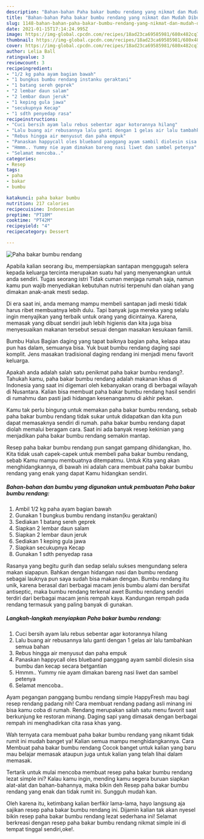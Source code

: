 ```yaml
---
description: "Bahan-bahan Paha bakar bumbu rendang yang nikmat dan Mudah Dibuat"
title: "Bahan-bahan Paha bakar bumbu rendang yang nikmat dan Mudah Dibuat"
slug: 1148-bahan-bahan-paha-bakar-bumbu-rendang-yang-nikmat-dan-mudah-dibuat
date: 2021-01-15T17:14:24.995Z
image: https://img-global.cpcdn.com/recipes/18ad23ca69585981/680x482cq70/paha-bakar-bumbu-rendang-foto-resep-utama.jpg
thumbnail: https://img-global.cpcdn.com/recipes/18ad23ca69585981/680x482cq70/paha-bakar-bumbu-rendang-foto-resep-utama.jpg
cover: https://img-global.cpcdn.com/recipes/18ad23ca69585981/680x482cq70/paha-bakar-bumbu-rendang-foto-resep-utama.jpg
author: Lelia Ball
ratingvalue: 3
reviewcount: 3
recipeingredient:
- "1/2 kg paha ayam bagian bawah"
- "1 bungkus bumbu rendang instanku geraktani"
- "1 batang sereh geprek"
- "2 lembar daun salam"
- "2 lembar daun jeruk"
- "1 keping gula jawa"
- "secukupnya Kecap"
- "1 sdth penyedap rasa"
recipeinstructions:
- "Cuci bersih ayam lalu rebus sebentar agar kotorannya hilang"
- "Lalu buang air rebusannya lalu ganti dengan 1 gelas air lalu tambahkan semua bahan"
- "Rebus hingga air menyusut dan paha empuk"
- "Panaskan happycall oles blueband panggang ayam sambil diolesin sisa bumbu dan kecap secara betgantian"
- "Hmmm.. Yummy nie ayam dimakan bareng nasi liwet dan sambel petenya"
- "Selamat mencoba.."
categories:
- Resep
tags:
- paha
- bakar
- bumbu

katakunci: paha bakar bumbu 
nutrition: 217 calories
recipecuisine: Indonesian
preptime: "PT18M"
cooktime: "PT42M"
recipeyield: "4"
recipecategory: Dessert

---
```



![Paha bakar bumbu rendang](https://img-global.cpcdn.com/recipes/18ad23ca69585981/680x482cq70/paha-bakar-bumbu-rendang-foto-resep-utama.jpg)

Apabila kalian seorang ibu, mempersiapkan santapan menggugah selera kepada keluarga tercinta merupakan suatu hal yang menyenangkan untuk anda sendiri. Tugas seorang istri Tidak cuman menjaga rumah saja, namun kamu pun wajib menyediakan kebutuhan nutrisi terpenuhi dan olahan yang dimakan anak-anak mesti sedap.

Di era  saat ini, anda memang mampu membeli santapan jadi meski tidak harus ribet membuatnya lebih dulu. Tapi banyak juga mereka yang selalu ingin menyajikan yang terbaik untuk orang yang dicintainya. Karena, memasak yang dibuat sendiri jauh lebih higienis dan kita juga bisa menyesuaikan makanan tersebut sesuai dengan masakan kesukaan famili. 

Bumbu Halus Bagian daging yang tapat baiknya bagian paha, kelapa atau pun has dalam, semuanya bisa. Yuk buat bumbu rendang daging sapi komplit. Jens masakan tradisional daging rendang ini menjadi menu favorit keluarga.

Apakah anda adalah salah satu penikmat paha bakar bumbu rendang?. Tahukah kamu, paha bakar bumbu rendang adalah makanan khas di Indonesia yang saat ini digemari oleh kebanyakan orang di berbagai wilayah di Nusantara. Kalian bisa membuat paha bakar bumbu rendang hasil sendiri di rumahmu dan pasti jadi hidangan kesenanganmu di akhir pekan.

Kamu tak perlu bingung untuk memakan paha bakar bumbu rendang, sebab paha bakar bumbu rendang tidak sukar untuk didapatkan dan kita pun dapat memasaknya sendiri di rumah. paha bakar bumbu rendang dapat diolah memalui beragam cara. Saat ini ada banyak resep kekinian yang menjadikan paha bakar bumbu rendang semakin mantap.

Resep paha bakar bumbu rendang pun sangat gampang dihidangkan, lho. Kita tidak usah capek-capek untuk membeli paha bakar bumbu rendang, sebab Kamu mampu membuatnya ditempatmu. Untuk Kita yang akan menghidangkannya, di bawah ini adalah cara membuat paha bakar bumbu rendang yang enak yang dapat Kamu hidangkan sendiri.

<!--inarticleads1-->

##### Bahan-bahan dan bumbu yang digunakan untuk pembuatan Paha bakar bumbu rendang:

1. Ambil 1/2 kg paha ayam bagian bawah
1. Gunakan 1 bungkus bumbu rendang instan(ku geraktani)
1. Sediakan 1 batang sereh geprek
1. Siapkan 2 lembar daun salam
1. Siapkan 2 lembar daun jeruk
1. Sediakan 1 keping gula jawa
1. Siapkan secukupnya Kecap
1. Gunakan 1 sdth penyedap rasa


Rasanya yang begitu gurih dan sedap selalu sukses mengundang selera makan siapapun. Bahkan dengan hidangan nasi dan bumbu rendang sebagai lauknya pun saya sudah bisa makan dengan. Bumbu rendang itu unik, karena berasal dari berbagai macam jenis bumbu alami dan bersifat antiseptic, maka bumbu rendang terkenal awet Bumbu rendang sendiri terdiri dari berbagai macam jenis rempah kaya. Kandungan rempah pada rendang termasuk yang paling banyak di gunakan. 

<!--inarticleads2-->

##### Langkah-langkah menyiapkan Paha bakar bumbu rendang:

1. Cuci bersih ayam lalu rebus sebentar agar kotorannya hilang
1. Lalu buang air rebusannya lalu ganti dengan 1 gelas air lalu tambahkan semua bahan
1. Rebus hingga air menyusut dan paha empuk
1. Panaskan happycall oles blueband panggang ayam sambil diolesin sisa bumbu dan kecap secara betgantian
1. Hmmm.. Yummy nie ayam dimakan bareng nasi liwet dan sambel petenya
1. Selamat mencoba..


Ayam pegangan panggang bumbu rendang simple HappyFresh mau bagi resep rendang padang nih! Cara membuat rendang padang asli minang ini bisa kamu coba di rumah. Rendang merupakan salah satu menu favorit saat berkunjung ke restoran minang. Daging sapi yang dimasak dengan berbagai rempah ini menghadirkan cita rasa khas yang. 

Wah ternyata cara membuat paha bakar bumbu rendang yang nikamt tidak rumit ini mudah banget ya! Kalian semua mampu menghidangkannya. Cara Membuat paha bakar bumbu rendang Cocok banget untuk kalian yang baru mau belajar memasak ataupun juga untuk kalian yang telah lihai dalam memasak.

Tertarik untuk mulai mencoba membuat resep paha bakar bumbu rendang lezat simple ini? Kalau kamu ingin, mending kamu segera buruan siapkan alat-alat dan bahan-bahannya, maka bikin deh Resep paha bakar bumbu rendang yang enak dan tidak rumit ini. Sungguh mudah kan. 

Oleh karena itu, ketimbang kalian berfikir lama-lama, hayo langsung aja sajikan resep paha bakar bumbu rendang ini. Dijamin kalian tak akan nyesel bikin resep paha bakar bumbu rendang lezat sederhana ini! Selamat berkreasi dengan resep paha bakar bumbu rendang nikmat simple ini di tempat tinggal sendiri,oke!.

